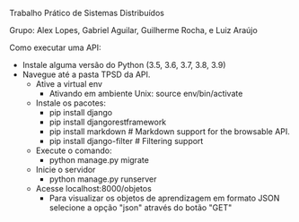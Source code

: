 Trabalho Prático de Sistemas Distribuídos
      
Grupo: Alex Lopes, Gabriel Aguilar, Guilherme Rocha,  e Luiz Araújo

Como executar uma API:

* Instale alguma versão do Python (3.5, 3.6, 3.7, 3.8, 3.9)
* Navegue até a pasta TPSD da API.
    * Ative a virtual env
        * Ativando em ambiente Unix: source env/bin/activate
    * Instale os pacotes:
        * pip install django
        * pip install djangorestframework
        * pip install markdown       # Markdown support for the browsable API.
        * pip install django-filter  # Filtering support
    * Execute o comando:
        * python manage.py migrate
    * Inicie o servidor
        * python manage.py runserver
    * Acesse localhost:8000/objetos
        * Para visualizar os objetos de aprendizagem em formato JSON selecione a opção "json" através do botão "GET"
        
